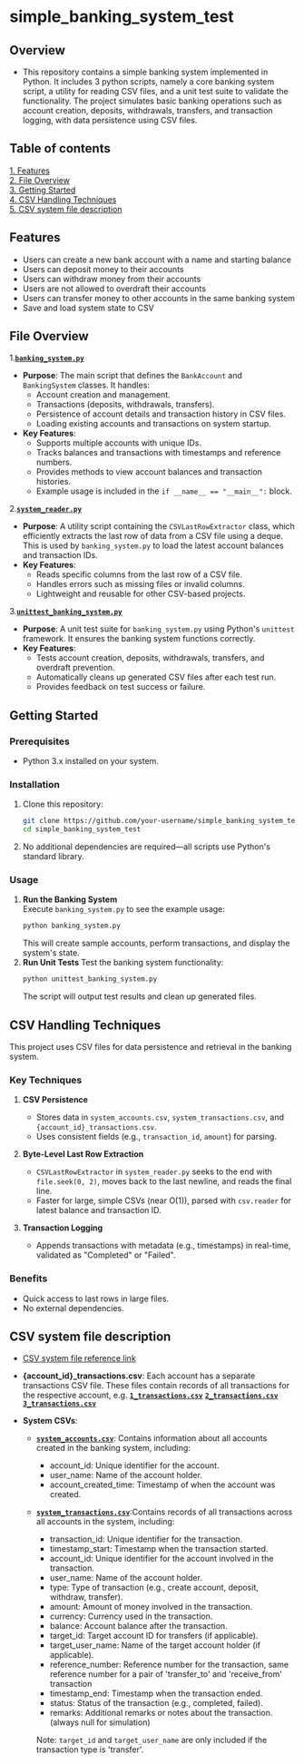 # simple_banking_system_test
 
## Overview
- This repository contains a simple banking system implemented in Python. It includes 3 python scripts, namely a core banking system script, a utility for reading CSV files, and a unit test suite to validate the functionality. The project simulates basic banking operations such as account creation, deposits, withdrawals, transfers, and transaction logging, with data persistence using CSV files.

## Table of contents
[1. Features](#Features)<br>
[2. File Overview](#File-Overview)<br>
[3. Getting Started](#Getting-Started)<br>
[4. CSV Handling Techniques](#CSV-Handling-Techniques)<br>
[5. CSV system file description](#CSV-system-file-description)<br>

## Features
- Users can create a new bank account with a name and starting balance
- Users can deposit money to their accounts
- Users can withdraw money from their accounts
- Users are not allowed to overdraft their accounts
- Users can transfer money to other accounts in the same banking system
- Save and load system state to CSV

## File Overview
1.[**`banking_system.py`**](https://github.com/victor-w-dev/simple_banking_system/blob/main/banking_system.py)
  - **Purpose**: The main script that defines the `BankAccount` and `BankingSystem` classes. It handles:  
     - Account creation and management.  
     - Transactions (deposits, withdrawals, transfers).  
     - Persistence of account details and transaction history in CSV files.  
     - Loading existing accounts and transactions on system startup.  
  - **Key Features**:  
    - Supports multiple accounts with unique IDs.  
    - Tracks balances and transactions with timestamps and reference numbers.  
    - Provides methods to view account balances and transaction histories.  
    - Example usage is included in the `if __name__ == "__main__":` block.

2.[**`system_reader.py`**](https://github.com/victor-w-dev/simple_banking_system/blob/main/system_reader.py)
  - **Purpose**: A utility script containing the `CSVLastRowExtractor` class, which efficiently extracts the last row of data from a CSV file using a deque. This is used by `banking_system.py` to load the latest account balances and transaction IDs.  
  - **Key Features**:  
    - Reads specific columns from the last row of a CSV file.  
    - Handles errors such as missing files or invalid columns.  
    - Lightweight and reusable for other CSV-based projects.
    
3.[**`unittest_banking_system.py`**](https://github.com/victor-w-dev/simple_banking_system/blob/main/unittest_banking_system.py)
  - **Purpose**: A unit test suite for `banking_system.py` using Python's `unittest` framework. It ensures the banking system functions correctly.  
  - **Key Features**:  
    - Tests account creation, deposits, withdrawals, transfers, and overdraft prevention.  
    - Automatically cleans up generated CSV files after each test run.  
    - Provides feedback on test success or failure.

## Getting Started

### Prerequisites
- Python 3.x installed on your system.

### Installation
1. Clone this repository:
   ```bash
   git clone https://github.com/your-username/simple_banking_system_test.git
   cd simple_banking_system_test
2. No additional dependencies are required—all scripts use Python's standard library.

### Usage

1. **Run the Banking System**  
   Execute `banking_system.py` to see the example usage:  
   ```bash
   python banking_system.py
   ```
   This will create sample accounts, perform transactions, and display the system's state.
2. **Run Unit Tests**
   Test the banking system functionality:
   ```bash
   python unittest_banking_system.py
   ```
   The script will output test results and clean up generated files.

## CSV Handling Techniques
This project uses CSV files for data persistence and retrieval in the banking system.

### Key Techniques
1. **CSV Persistence**  
   - Stores data in `system_accounts.csv`, `system_transactions.csv`, and `{account_id}_transactions.csv`.  
   - Uses consistent fields (e.g., `transaction_id`, `amount`) for parsing.

2. **Byte-Level Last Row Extraction**  
   - `CSVLastRowExtractor` in `system_reader.py` seeks to the end with `file.seek(0, 2)`, moves back to the last newline, and reads the final line. 
   - Faster for large, simple CSVs (near O(1)), parsed with `csv.reader` for latest balance and transaction ID.
     
3. **Transaction Logging**  
   - Appends transactions with metadata (e.g., timestamps) in real-time, validated as "Completed" or "Failed".

### Benefits
- Quick access to last rows in large files.  
- No external dependencies.

## CSV system file description
- [CSV system file reference link](https://github.com/victor-w-dev/simple_banking_system_test/tree/main/program_run_sample)

- **{account_id}_transactions.csv**: Each account has a separate transactions CSV file.
  These files contain records of all transactions for the respective account,
  e.g. [**`1_transactions.csv`**](https://github.com/victor-w-dev/simple_banking_system_test/blob/main/program_run_sample/1_transactions.csv)
  [**`2_transactions.csv`**](https://github.com/victor-w-dev/simple_banking_system_test/blob/main/program_run_sample/2_transactions.csv)
  [**`3_transactions.csv`**](https://github.com/victor-w-dev/simple_banking_system_test/blob/main/program_run_sample/3_transactions.csv)
- **System CSVs**:
  - [**`system_accounts.csv`**](https://github.com/victor-w-dev/simple_banking_system_test/blob/main/program_run_sample/system_accounts.csv): Contains information about all accounts created in the banking system, including:
    - account_id: Unique identifier for the account.
    - user_name: Name of the account holder.
    - account_created_time: Timestamp of when the account was created.
  - [**`system_transactions.csv`**](https://github.com/victor-w-dev/simple_banking_system_test/blob/main/program_run_sample/system_transactions.csv):Contains records of all transactions across all accounts in the system, including:
    - transaction_id: Unique identifier for the transaction.
    - timestamp_start: Timestamp when the transaction started.
    - account_id: Unique identifier for the account involved in the transaction.
    - user_name: Name of the account holder.
    - type: Type of transaction (e.g., create account, deposit, withdraw, transfer).
    - amount: Amount of money involved in the transaction.
    - currency: Currency used in the transaction.
    - balance: Account balance after the transaction.
    - target_id: Target account ID for transfers (if applicable).
    - target_user_name: Name of the target account holder (if applicable).
    - reference_number: Reference number for the transaction, same reference number for a pair of 'transfer_to' and 'receive_from' transaction
    - timestamp_end: Timestamp when the transaction ended.
    - status: Status of the transaction (e.g., completed, failed).
    - remarks: Additional remarks or notes about the transaction. (always null for simulation)
    
    Note: `target_id` and `target_user_name` are only included if the transaction type is 'transfer'.
